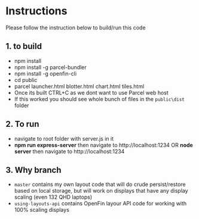 ﻿# Instructions
Please follow the instruction below to build/run this code

## 1. to build
- npm install
- npm install -g parcel-bundler
- npm install -g openfin-cli
- cd public
- parcel launcher.html blotter.html chart.html tiles.html 
- Once its built CTRL+C as we dont want to use Parcel web host
- If this worked you should see whole bunch of files in the `public\dist` folder

## 2. To run
- navigate to root folder with server.js in it
- **npm run express-server** then navigate to http://localhost:1234 OR **node server** then navigate to http://localhost:1234


## 3. Why branch
- `master` contains my own layout code that will do crude persist/restore based on local storage, but will work on displays that have any display scaling (even 132 QHD laptops)
- `using-layouts-api` contains OpenFin layour API code for working with 100% scaling displays

